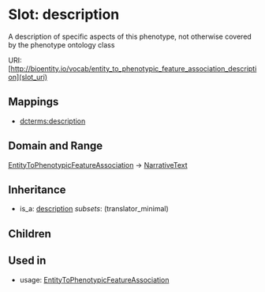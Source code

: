 # Slot: description


A description of specific aspects of this phenotype, not otherwise covered by the phenotype ontology class

URI: [http://bioentity.io/vocab/entity_to_phenotypic_feature_association_description](slot_uri)
## Mappings

 * [dcterms:description](http://purl.obolibrary.org/obo/dcterms_description)
## Domain and Range

[EntityToPhenotypicFeatureAssociation](EntityToPhenotypicFeatureAssociation.md) -> [NarrativeText](NarrativeText.md)
## Inheritance

 *  is_a: [description](description.md) *subsets*: (translator_minimal)
## Children

## Used in

 *  usage: [EntityToPhenotypicFeatureAssociation](EntityToPhenotypicFeatureAssociation.md)
